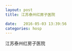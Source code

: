 ```yaml
--- 
layout: post 
title: 江苏泰州红房子医院

date:   2016-05-03 13:39:56 
categories: hosp 
--- 
```

   
江苏泰州红房子医院

